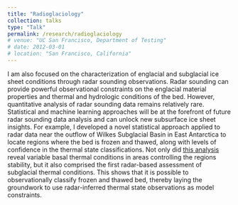 ```yaml
---
title: "Radioglaciology"
collection: talks
type: "Talk"
permalink: /research/radioglaciology
# venue: "UC San Francisco, Department of Testing"
# date: 2012-03-01
# location: "San Francisco, California"
---
```


I am also focused on the characterization of englacial and subglacial ice sheet conditions through radar sounding observations. Radar sounding can provide powerful observational constraints on the englacial material properties and thermal and hydrologic conditions of the bed. However, quantitative analysis of radar sounding data remains relatively rare. Statistical and machine learning approaches will be at the forefront of future radar sounding data analysis and can unlock new subsurface ice sheet insights. For example, I developed a novel statistical approach applied to radar data near the outflow of Wilkes Subglacial Basin in East Antarctica to locate regions where the bed is frozen and thawed, along with levels of confidence in the thermal state classifications. Not only did [this analysis](/publications/#publication-2024-Dawson) reveal variable basal thermal conditions in areas controlling the regions stability, but it also comprised the first radar-based assessment of subglacial thermal conditions. This shows that it is possible to observationally classify frozen and thawed bed, thereby laying the groundwork to use radar-inferred thermal state observations as model constraints.
